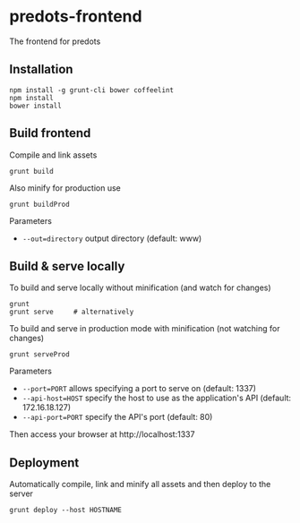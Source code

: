 # predots-frontend

The frontend for predots

## Installation

```
npm install -g grunt-cli bower coffeelint
npm install
bower install
```

## Build frontend

Compile and link assets

```
grunt build
```

Also minify for production use

```
grunt buildProd
```

Parameters
- `--out=directory` output directory (default: www)

## Build & serve locally

To build and serve locally without minification (and watch for changes)

```
grunt
grunt serve		# alternatively
```

To build and serve in production mode with minification (not watching for changes)

```
grunt serveProd
```

Parameters
- `--port=PORT` allows specifying a port to serve on (default: 1337)
- `--api-host=HOST` specify the host to use as the application's API (default: 172.16.18.127)
- `--api-port=PORT` specify the API's port (default: 80)


Then access your browser at http://localhost:1337

## Deployment

Automatically compile, link and minify all assets and then deploy to the server

```
grunt deploy --host HOSTNAME
```
